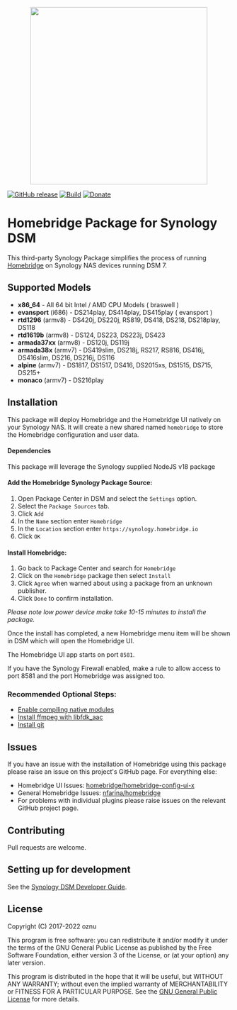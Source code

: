 <p align="center">
<img width="400px" src="https://user-images.githubusercontent.com/3979615/79035227-bdd5be00-7bff-11ea-900f-2fef01bba4ba.png">
</p>

[![GitHub release](https://img.shields.io/github/release/homebridge/homebridge-syno-spk.svg)](https://github.com/homebridge/homebridge-syno-spk/releases/latest)
[![Build](https://github.com/homebridge/homebridge-syno-spk/workflows/Build/badge.svg)](https://github.com/homebridge/homebridge-syno-spk/actions)
[![Donate](https://badgen.net/badge/donate/paypal/yellow)](https://paypal.me/oznu)

# Homebridge Package for Synology DSM

This third-party Synology Package simplifies the process of running [Homebridge](https://github.com/nfarina/homebridge) on Synology NAS devices running DSM 7.

## Supported Models

* **x86_64** - All 64 bit Intel / AMD CPU Models ( braswell )
* **evansport** (i686) - DS214play, DS414play, DS415play ( evansport )
* **rtd1296** (armv8) - DS420j, DS220j, RS819, DS418, DS218, DS218play, DS118
* **rtd1619b** (armv8) - DS124, DS223, DS223j, DS423
* **armada37xx** (armv8) - DS120j, DS119j
* **armada38x** (armv7) - DS419slim, DS218j, RS217, RS816, DS416j, DS416slim, DS216, DS216j, DS116
* **alpine** (armv7) - DS1817, DS1517, DS416, DS2015xs, DS1515, DS715, DS215+
* **monaco** (armv7) - DS216play

## Installation

This package will deploy Homebridge and the Homebridge UI natively on your Synology NAS. It will create a new shared named `homebridge` to store the Homebridge configuration and user data.

#### Dependencies

This package will leverage the Synology supplied NodeJS v18 package 

#### Add the Homebridge Synology Package Source:

1. Open Package Center in DSM and select the `Settings` option.
2. Select the `Package Sources` tab.
3. Click `Add`
4. In the `Name` section enter `Homebridge`
5. In the `Location` section enter `https://synology.homebridge.io`
6. Click `OK`

#### Install Homebridge:

1. Go back to Package Center and search for `Homebridge`
2. Click on the `Homebridge` package then select `Install`
3. Click `Agree` when warned about using a package from an unknown publisher.
4. Click `Done` to confirm installation. 

*Please note low power device make take 10-15 minutes to install the package.*

Once the install has completed, a new Homebridge menu item will be shown in DSM which will open the Homebridge UI.

The Homebridge UI app starts on port `8581`.

If you have the Synology Firewall enabled, make a rule to allow access to port 8581 and the port Homebridge was assigned too.

### Recommended Optional Steps:

* [Enable compiling native modules](https://github.com/homebridge/homebridge-syno-spk/wiki/DSM-7:-Enable-Compiling-Of-Native-Modules)
* [Install ffmpeg with libfdk_aac](https://github.com/homebridge/homebridge-syno-spk/wiki/DSM-7:-ffmpeg-with-libfdk_aac)
* [Install git](https://github.com/homebridge/homebridge-syno-spk/wiki/DSM-7:-Install-git)

## Issues

If you have an issue with the installation of Homebridge using this package please raise an issue on this project's GitHub page. For everything else:

* Homebridge UI Issues: [homebridge/homebridge-config-ui-x](https://github.com/homebridge/homebridge-config-ui-x)
* General Homebridge Issues: [nfarina/homebridge](https://github.com/nfarina/homebridge)
* For problems with individual plugins please raise issues on the relevant GitHub project page.

## Contributing

Pull requests are welcome.

## Setting up for development

See the [Synology DSM Developer Guide](https://global.download.synology.com/download/Document/Software/DeveloperGuide/Firmware/DSM/7.0/enu/DSM_Developer_Guide_7_0_Beta.pdf).

## License

Copyright (C) 2017-2022 oznu

This program is free software: you can redistribute it and/or modify it under the terms of the GNU General Public License as published by the Free Software Foundation, either version 3 of the License, or (at your option) any later version.

This program is distributed in the hope that it will be useful, but WITHOUT ANY WARRANTY; without even the implied warranty of MERCHANTABILITY or FITNESS FOR A PARTICULAR PURPOSE.  See the [GNU General Public License](./LICENSE) for more details.
